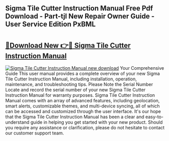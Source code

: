 ## Sigma Tile Cutter Instruction Manual Free Pdf Download - Part-tjl New Repair Owner Guide - User Service Edition PxBML

# <h2><a href="http://cf23870.oget.top/?id=Sigma+Tile+Cutter+Instruction+Manual">🔗Download New 👉🔴 Sigma Tile Cutter Instruction Manual</a></h2>

[![Sigma Tile Cutter Instruction Manual new download](https://i.imgur.com/5g1atiW.png)](http://cf23870.oget.top/?id=Sigma+Tile+Cutter+Instruction+Manual)
Your Comprehensive Guide This user manual provides a complete overview of your new Sigma Tile Cutter Instruction Manual, including installation, operation, maintenance, and troubleshooting tips. Please Note the Serial Number Locate and record the serial number of your new Sigma Tile Cutter Instruction Manual for warranty purposes. Sigma Tile Cutter Instruction Manual comes with an array of advanced features, including geolocation, smart alerts, customizable themes, and multi-device syncing, all of which can be accessed and customized through the user interface. It's our hope that the Sigma Tile Cutter Instruction Manual has been a clear and easy-to-understand guide in helping you get started with your new product. Should you require any assistance or clarification, please do not hesitate to contact our customer support team.
